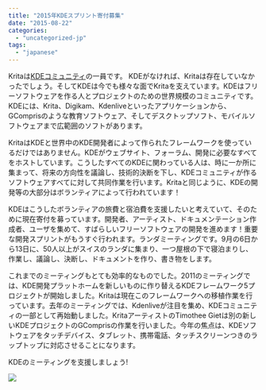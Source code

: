 ```yaml
---
title: "2015年KDEスプリント寄付募集"
date: "2015-08-22"
categories: 
  - "uncategorized-jp"
tags: 
  - "japanese"
---
```


Kritaは[KDEコミュニティ](https://www.kde.org/fundraisers/kdesprints2015/)の一員です。 KDEがなければ、Kritaは存在していなかったでしょう。そしてKDEは今でも様々な面でKritaを支えています。KDEはフリーソフトウェアを作る人とプロジェクトのための世界規模のコミュニティです。KDEには、Krita、Digikam、Kdenliveといったアプリケーションから、GComprisのような教育ソフトウェア、そしてデスクトップソフト、モバイルソフトウェアまで広範囲のソフトがあります。

KritaはKDEと世界中のKDE開発者によって作られたフレームワークを使っているだけではありません。KDEがウェブサイト、フォーラム、開発に必要なすべてをホストしています。こうしたすべてのKDEに関わっている人は、時に一か所に集まって、将来の方向性を議論し、技術的決断を下し、KDEコミュニティが作るソフトウェアすべてに対して共同作業を行います。Kritaと同じように、KDEの開発等の大部分はボランティアによって行われています！

KDEはこうしたボランティアの旅費と宿泊費を支援したいと考えていて、そのために現在寄付を募っています。開発者、アーティスト、ドキュメンテーション作成者、ユーザを集めて、すばらしいフリーソフトウェアの開発を進めます！重要な開発スプリントがもうすぐ行われます。ランダミーティングです。9月の6日から13日に、50人以上がスイスのランダに集まり、一つ屋根の下で寝泊まりし、作業し、議論し、決断し、ドキュメントを作り、書き物をします。

これまでのミーティングもとても効率的なものでした。2011のミーティングでは、KDE開発プラットホームを新しいものに作り替えるKDEフレームワーク5プロジェクトが開始しました。Kritaは現在このフレームワークへの移植作業を行っています。去年のミーティングでは、Kdenliveが注目を集め、KDEコミュニティの一部として再始動しました。KritaアーティストのTimothee Gietは別の新しいKDEプロジェクトのGComprisの作業を行いました。今年の焦点は、KDEソフトウェアをタッチデバイス、タブレット、携帯電話、タッチスクリーンつきのラップトップに対応させることになります。

KDEのミーティングを支援しましょう!

[![](/images/posts/2015/Fundraiser-Banner-2015.png)](https://www.kde.org/fundraisers/kdesprints2015/)
